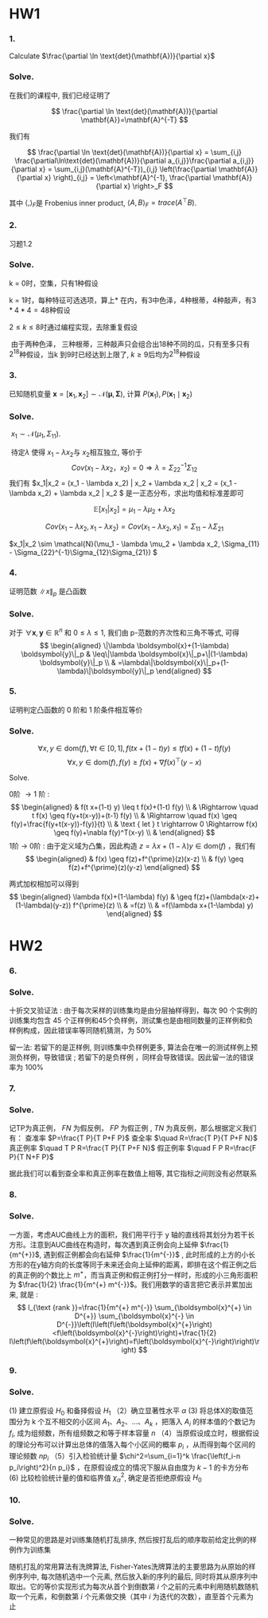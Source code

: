 # HW1

### 1.
Calculate $\frac{\partial \ln \text{det}(\mathbf{A})}{\partial x}$

### Solve.
在我们的课程中, 我们已经证明了

$$
\frac{\partial \ln \text{det}(\mathbf{A})}{\partial \mathbf{A}}=\mathbf{A}^{-T}
$$

我们有

$$
\frac{\partial \ln \text{det}(\mathbf{A})}{\partial x} = \sum_{i,j} \frac{\partial\ln\text{det}(\mathbf{A})}{\partial a_{i,j}}\frac{\partial a_{i,j}}{\partial x} = \sum_{i,j}(\mathbf{A}^{-T})_{i,j} \left(\frac{\partial \mathbf{A}}{\partial x} \right)_{i,j} = \left<\mathbf{A}^{-1}, \frac{\partial \mathbf{A}}{\partial x} \right>_F
$$

其中 $\left< , \right>_F$是 Frobenius inner product, $\left< A, B \right> _F = trace(A^\top B)$.

### 2. 

习题1.2 

### Solve.

k = 0时，空集，只有1种假设

k = 1时，每种特征可选选项，算上* 在内，有3中色泽，4种根蒂，4种敲声，有$3*4*4 = 48$种假设

$2\le k\le 8$时通过编程实现，去除重复假设

​	由于两种色泽， 三种根蒂，三种敲声只会组合出18种不同的瓜，只有至多只有 $2^{18}$种假设，当k 到9时已经达到上限了, $k\geq 9$后均为$2^{18}$种假设



### 3.
已知随机变量 $\boldsymbol{x}=\left[\boldsymbol{x}_1, \boldsymbol{x}_2\right] \sim \mathcal{N}(\boldsymbol{\mu}, \boldsymbol{\Sigma})$, 计算 $P\left(\boldsymbol{x}_1\right), P\left(\boldsymbol{x}_1 \mid \boldsymbol{x}_2\right)$

### Solve.

​		$x_1 \sim \mathcal{N}(\mu_1, \Sigma_{11})$.

​	待定$\lambda$ 使得 $x_1 - \lambda x_2$与 $x_2$相互独立, 等价于
$$
Cov(x_1 - \lambda x_2， x_2) = 0 \Rightarrow \lambda = \Sigma_{22}^{-1}\Sigma_{12}
$$
我们有 $x_1|x_2 = (x_1 - \lambda x_2) | x_2 + \lambda x_2 | x_2  = (x_1 - \lambda x_2) + \lambda x_2 | x_2 $  是一正态分布，求出均值和标准差即可

$$\mathbb{E}[x_1|x_2] = \mu_1 - \lambda \mu_2 + \lambda x_2$$

$$Cov(x_1 - \lambda x_2, x_1 - \lambda x_2) = Cov(x_1 - \lambda x_2, x_1) = \Sigma_{11} - \lambda \Sigma_{21}$$

$x_1|x_2 \sim \mathcal{N}(\mu_1 - \lambda \mu_2 + \lambda x_2, \Sigma_{11} -  \Sigma_{22}^{-1}\Sigma_{12}\Sigma_{21}) $



### 4.  
证明范数 $\|x\|_p$ 是凸函数
### Solve.
对于 $\forall \boldsymbol{x}, \boldsymbol{y} \in \mathbb{R}^n$ 和 $0 \leq \lambda \leq 1$, 我们由 $\mathrm{p}$-范数的齐次性和三角不等式, 可得
$$
\begin{aligned}
\|\lambda \boldsymbol{x}+(1-\lambda) \boldsymbol{y}\|_p & \leq\|\lambda \boldsymbol{x}\|_p+\|(1-\lambda) \boldsymbol{y}\|_p \\
& =\lambda\|\boldsymbol{x}\|_p+(1-\lambda)\|\boldsymbol{y}\|_p
\end{aligned}
$$

###  5.
证明判定凸函数的 0 阶和 1 阶条件相互等价
### Solve.
$$
\forall x, y \in \text{dom}(f), \forall t \in[0,1], f(t x+(1-t) y) \leq t f(x)+(1-t) f(y)
$$
$$
\forall x, y \in \text{dom}(f), f(y) \geq f(x)+\nabla f(x)^{\top}(y-x)
$$

Solve.

0阶 $\rightarrow 1$ 阶 :
$$
\begin{aligned}
& f(t x+(1-t) y) \leq t f(x)+(1-t) f(y) \\
& \Rightarrow \quad t f(x) \geq f(y+t(x-y))+(t-1) f(y) \\
& \Rightarrow \quad f(x) \geq f(y)+\frac{f(y+t(x-y))-f(y)}{t} \\
& \text { let } t \rightarrow 0 \Rightarrow f(x) \geq f(y)+\nabla f(y)^T(x-y) \\
&
\end{aligned}
$$
1阶 $\rightarrow$ 0阶 :
由于定义域为凸集，因此构造 $z=\lambda x+(1-\lambda) y \in \text{dom}(f)$ ，我们有
$$
\begin{aligned}
& f(x) \geq f(z)+f^{\prime}(z)(x-z) \\
& f(y) \geq f(z)+f^{\prime}(z)(y-z)
\end{aligned}
$$

两式加权相加可以得到
$$
\begin{aligned}
\lambda f(x)+(1-\lambda) f(y) & \geq f(z)+(\lambda(x-z)+(1-\lambda)(y-z)) f^{\prime}(z) \\
& =f(z) \\
& =f(\lambda x+(1-\lambda) y)
\end{aligned}
$$


# HW2

### 6. 
### Solve.
十折交叉验证法 :
由于每次采样的训练集均是由分层抽样得到，每次 90 个实例的训练集均包含 45 个正样例和45个负样例，测试集也是由相同数量的正样例和负样例构成，因此错误率等同随机猜测，为 $50 \%$

留一法:
若留下的是正样例, 则训练集中负样例更多, 算法会在唯一的测试样例上预测负样例，导致错误 ; 若留下的是负样例 ，同样会导致错误。因此留一法的错误率为 $100 \%$

### 7. 
### Solve.
记TP为真正例， $F N$ 为假反例， $F P$ 为假正例 , $T N$ 为真反例，那么根据定义我们有：
查准率 $P=\frac{T P}{T P+F P}$
查全率 $\quad R=\frac{T P}{T P+F N}$
真正例率 $\quad T P R=\frac{T P}{T P+F N}$
假正例率 $\quad F P R=\frac{F P}{T N+F P}$

据此我们可以看到查全率和真正例率在数值上相等, 其它指标之间则没有必然联系

### 8. 
### Solve.
一方面，考虑AUC曲线上方的面积，我们用平行于 $\mathrm{y}$ 轴的直线将其划分为若干长方形。注意到AUC曲线在构造时，每次遇到真正例会向上延伸 $\frac{1}{m^{+}}$, 遇到假正例都会向右延伸 $\frac{1}{m^{-}}$ , 此时形成的上方的小长方形的在y轴方向的长度等同于未来还会向上延伸的距离，即排在这个假正例之后的真正例的个数比上 $m^{+}$，而当真正例和假正例打分一样时，形成的小三角形面积为 $\frac{1}{2} \frac{1}{m^{+} m^{-}}$。我们用数学的语言把它表示并累加出来, 就是 :
$$
l_{\text {rank }}=\frac{1}{m^{+} m^{-}} \sum_{\boldsymbol{x}^{+} \in D^{+}} \sum_{\boldsymbol{x}^{-} \in D^{-}}\left(I\left(f\left(\boldsymbol{x}^{+}\right)<f\left(\boldsymbol{x}^{-}\right)\right)+\frac{1}{2} I\left(f\left(\boldsymbol{x}^{+}\right)=f\left(\boldsymbol{x}^{-}\right)\right)\right)
$$

### 9. 
### Solve.
(1) 建立原假设 $H_0$ 和备择假设 $H_1$
（2）确立显著性水平 $\alpha$
(3) 将总体X的取值范围分为 $\mathrm{k}$ 个互不相交的小区间 $A_1 、 A_2 、 \ldots 、 A_k$ ，把落入 $A_i$ 的样本值的个数记为 $f_i$, 成为组频数，所有组频数之和等于样本容量 $n$
（4）当原假设成立时，根据假设的理论分布可以计算出总体的值落入每个小区间的概率 $p_i$ ，从而得到每个区间的理论频数 $n p_i$
（5）引入检验统计量 $\chi^2=\sum_{i=1}^k \frac{\left(f_i-n p_i\right)^2}{n p_i}$ ，在原假设成立的情况下服从自由度为 $k-1$ 的卡方分布
(6) 比较检验统计量的值和临界值 $\chi_\alpha^2$, 确定是否拒绝原假设 $H_0$

###  10. 
### Solve.
一种常见的思路是对训练集随机打乱排序, 然后按打乱后的顺序取前给定比例的样例作为训练集

随机打乱的常用算法有洗牌算法, Fisher-Yates洗牌算法的主要思路为从原始的样例序列中, 每次随机选中一个元素, 然后放入新的序列的最后, 同时将其从原序列中取出。它的等价实现形式为每次从首个到倒数第 $i$ 个之前的元素中利用随机数随机取一个元素，和倒数第 $i$ 个元素做交换（其中 $i$ 为迭代的次数），直至首个元素为止
